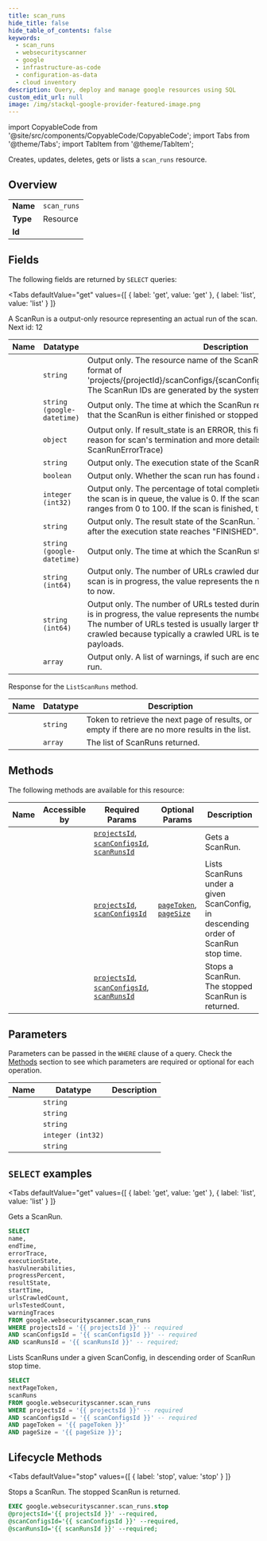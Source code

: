```yaml
--- 
title: scan_runs
hide_title: false
hide_table_of_contents: false
keywords:
  - scan_runs
  - websecurityscanner
  - google
  - infrastructure-as-code
  - configuration-as-data
  - cloud inventory
description: Query, deploy and manage google resources using SQL
custom_edit_url: null
image: /img/stackql-google-provider-featured-image.png
---
```


import CopyableCode from '@site/src/components/CopyableCode/CopyableCode';
import Tabs from '@theme/Tabs';
import TabItem from '@theme/TabItem';

Creates, updates, deletes, gets or lists a <code>scan_runs</code> resource.

## Overview
<table><tbody>
<tr><td><b>Name</b></td><td><code>scan_runs</code></td></tr>
<tr><td><b>Type</b></td><td>Resource</td></tr>
<tr><td><b>Id</b></td><td><CopyableCode code="google.websecurityscanner.scan_runs" /></td></tr>
</tbody></table>

## Fields

The following fields are returned by `SELECT` queries:

<Tabs
    defaultValue="get"
    values={[
        { label: 'get', value: 'get' },
        { label: 'list', value: 'list' }
    ]}
>
<TabItem value="get">

A ScanRun is a output-only resource representing an actual run of the scan. Next id: 12

<table>
<thead>
    <tr>
    <th>Name</th>
    <th>Datatype</th>
    <th>Description</th>
    </tr>
</thead>
<tbody>
<tr>
    <td><CopyableCode code="name" /></td>
    <td><code>string</code></td>
    <td>Output only. The resource name of the ScanRun. The name follows the format of 'projects/&#123;projectId&#125;/scanConfigs/&#123;scanConfigId&#125;/scanRuns/&#123;scanRunId&#125;'. The ScanRun IDs are generated by the system.</td>
</tr>
<tr>
    <td><CopyableCode code="endTime" /></td>
    <td><code>string (google-datetime)</code></td>
    <td>Output only. The time at which the ScanRun reached termination state - that the ScanRun is either finished or stopped by user.</td>
</tr>
<tr>
    <td><CopyableCode code="errorTrace" /></td>
    <td><code>object</code></td>
    <td>Output only. If result_state is an ERROR, this field provides the primary reason for scan's termination and more details, if such are available. (id: ScanRunErrorTrace)</td>
</tr>
<tr>
    <td><CopyableCode code="executionState" /></td>
    <td><code>string</code></td>
    <td>Output only. The execution state of the ScanRun.</td>
</tr>
<tr>
    <td><CopyableCode code="hasVulnerabilities" /></td>
    <td><code>boolean</code></td>
    <td>Output only. Whether the scan run has found any vulnerabilities.</td>
</tr>
<tr>
    <td><CopyableCode code="progressPercent" /></td>
    <td><code>integer (int32)</code></td>
    <td>Output only. The percentage of total completion ranging from 0 to 100. If the scan is in queue, the value is 0. If the scan is running, the value ranges from 0 to 100. If the scan is finished, the value is 100.</td>
</tr>
<tr>
    <td><CopyableCode code="resultState" /></td>
    <td><code>string</code></td>
    <td>Output only. The result state of the ScanRun. This field is only available after the execution state reaches "FINISHED".</td>
</tr>
<tr>
    <td><CopyableCode code="startTime" /></td>
    <td><code>string (google-datetime)</code></td>
    <td>Output only. The time at which the ScanRun started.</td>
</tr>
<tr>
    <td><CopyableCode code="urlsCrawledCount" /></td>
    <td><code>string (int64)</code></td>
    <td>Output only. The number of URLs crawled during this ScanRun. If the scan is in progress, the value represents the number of URLs crawled up to now.</td>
</tr>
<tr>
    <td><CopyableCode code="urlsTestedCount" /></td>
    <td><code>string (int64)</code></td>
    <td>Output only. The number of URLs tested during this ScanRun. If the scan is in progress, the value represents the number of URLs tested up to now. The number of URLs tested is usually larger than the number URLS crawled because typically a crawled URL is tested with multiple test payloads.</td>
</tr>
<tr>
    <td><CopyableCode code="warningTraces" /></td>
    <td><code>array</code></td>
    <td>Output only. A list of warnings, if such are encountered during this scan run.</td>
</tr>
</tbody>
</table>
</TabItem>
<TabItem value="list">

Response for the `ListScanRuns` method.

<table>
<thead>
    <tr>
    <th>Name</th>
    <th>Datatype</th>
    <th>Description</th>
    </tr>
</thead>
<tbody>
<tr>
    <td><CopyableCode code="nextPageToken" /></td>
    <td><code>string</code></td>
    <td>Token to retrieve the next page of results, or empty if there are no more results in the list.</td>
</tr>
<tr>
    <td><CopyableCode code="scanRuns" /></td>
    <td><code>array</code></td>
    <td>The list of ScanRuns returned.</td>
</tr>
</tbody>
</table>
</TabItem>
</Tabs>

## Methods

The following methods are available for this resource:

<table>
<thead>
    <tr>
    <th>Name</th>
    <th>Accessible by</th>
    <th>Required Params</th>
    <th>Optional Params</th>
    <th>Description</th>
    </tr>
</thead>
<tbody>
<tr>
    <td><a href="#get"><CopyableCode code="get" /></a></td>
    <td><CopyableCode code="select" /></td>
    <td><a href="#parameter-projectsId"><code>projectsId</code></a>, <a href="#parameter-scanConfigsId"><code>scanConfigsId</code></a>, <a href="#parameter-scanRunsId"><code>scanRunsId</code></a></td>
    <td></td>
    <td>Gets a ScanRun.</td>
</tr>
<tr>
    <td><a href="#list"><CopyableCode code="list" /></a></td>
    <td><CopyableCode code="select" /></td>
    <td><a href="#parameter-projectsId"><code>projectsId</code></a>, <a href="#parameter-scanConfigsId"><code>scanConfigsId</code></a></td>
    <td><a href="#parameter-pageToken"><code>pageToken</code></a>, <a href="#parameter-pageSize"><code>pageSize</code></a></td>
    <td>Lists ScanRuns under a given ScanConfig, in descending order of ScanRun stop time.</td>
</tr>
<tr>
    <td><a href="#stop"><CopyableCode code="stop" /></a></td>
    <td><CopyableCode code="exec" /></td>
    <td><a href="#parameter-projectsId"><code>projectsId</code></a>, <a href="#parameter-scanConfigsId"><code>scanConfigsId</code></a>, <a href="#parameter-scanRunsId"><code>scanRunsId</code></a></td>
    <td></td>
    <td>Stops a ScanRun. The stopped ScanRun is returned.</td>
</tr>
</tbody>
</table>

## Parameters

Parameters can be passed in the `WHERE` clause of a query. Check the [Methods](#methods) section to see which parameters are required or optional for each operation.

<table>
<thead>
    <tr>
    <th>Name</th>
    <th>Datatype</th>
    <th>Description</th>
    </tr>
</thead>
<tbody>
<tr id="parameter-projectsId">
    <td><CopyableCode code="projectsId" /></td>
    <td><code>string</code></td>
    <td></td>
</tr>
<tr id="parameter-scanConfigsId">
    <td><CopyableCode code="scanConfigsId" /></td>
    <td><code>string</code></td>
    <td></td>
</tr>
<tr id="parameter-scanRunsId">
    <td><CopyableCode code="scanRunsId" /></td>
    <td><code>string</code></td>
    <td></td>
</tr>
<tr id="parameter-pageSize">
    <td><CopyableCode code="pageSize" /></td>
    <td><code>integer (int32)</code></td>
    <td></td>
</tr>
<tr id="parameter-pageToken">
    <td><CopyableCode code="pageToken" /></td>
    <td><code>string</code></td>
    <td></td>
</tr>
</tbody>
</table>

## `SELECT` examples

<Tabs
    defaultValue="get"
    values={[
        { label: 'get', value: 'get' },
        { label: 'list', value: 'list' }
    ]}
>
<TabItem value="get">

Gets a ScanRun.

```sql
SELECT
name,
endTime,
errorTrace,
executionState,
hasVulnerabilities,
progressPercent,
resultState,
startTime,
urlsCrawledCount,
urlsTestedCount,
warningTraces
FROM google.websecurityscanner.scan_runs
WHERE projectsId = '{{ projectsId }}' -- required
AND scanConfigsId = '{{ scanConfigsId }}' -- required
AND scanRunsId = '{{ scanRunsId }}' -- required;
```
</TabItem>
<TabItem value="list">

Lists ScanRuns under a given ScanConfig, in descending order of ScanRun stop time.

```sql
SELECT
nextPageToken,
scanRuns
FROM google.websecurityscanner.scan_runs
WHERE projectsId = '{{ projectsId }}' -- required
AND scanConfigsId = '{{ scanConfigsId }}' -- required
AND pageToken = '{{ pageToken }}'
AND pageSize = '{{ pageSize }}';
```
</TabItem>
</Tabs>


## Lifecycle Methods

<Tabs
    defaultValue="stop"
    values={[
        { label: 'stop', value: 'stop' }
    ]}
>
<TabItem value="stop">

Stops a ScanRun. The stopped ScanRun is returned.

```sql
EXEC google.websecurityscanner.scan_runs.stop 
@projectsId='{{ projectsId }}' --required, 
@scanConfigsId='{{ scanConfigsId }}' --required, 
@scanRunsId='{{ scanRunsId }}' --required;
```
</TabItem>
</Tabs>
